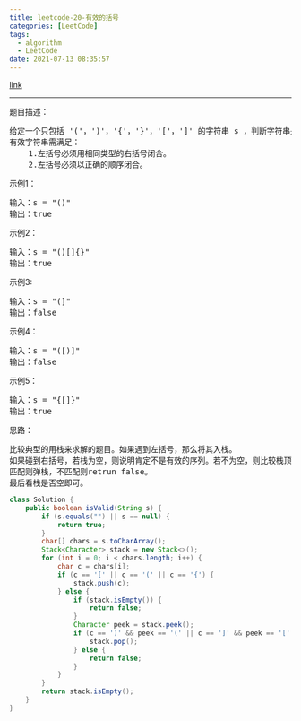 ```yaml
---
title: leetcode-20-有效的括号
categories: [LeetCode]
tags:
  - algorithm
  - LeetCode
date: 2021-07-13 08:35:57
---
```


[link](https://leetcode-cn.com/problems/valid-parentheses/)

<hr/>

题目描述：

<pre>
给定一个只包括 '('，')'，'{'，'}'，'['，']' 的字符串 s ，判断字符串是否有效。
有效字符串需满足：
	1.左括号必须用相同类型的右括号闭合。
	2.左括号必须以正确的顺序闭合。
</pre>

示例1：

<pre>
输入：s = "()"
输出：true
</pre>

示例2：

<Pre>
输入：s = "()[]{}"
输出：true
</pre>

示例3:

<pre>
输入：s = "(]"
输出：false
</pre>

示例4：

<pre>
输入：s = "([)]"
输出：false
</pre>

示例5：

<pre>
输入：s = "{[]}"
输出：true
</pre>

思路：

<pre>
比较典型的用栈来求解的题目。如果遇到左括号，那么将其入栈。
如果碰到右括号，若栈为空，则说明肯定不是有效的序列。若不为空，则比较栈顶和右括号是否匹配。
匹配则弹栈，不匹配则retrun false。
最后看栈是否空即可。
</pre>

```java
class Solution {
    public boolean isValid(String s) {
        if (s.equals("") || s == null) {
            return true;
        }
        char[] chars = s.toCharArray();
        Stack<Character> stack = new Stack<>();
        for (int i = 0; i < chars.length; i++) {
            char c = chars[i];
            if (c == '[' || c == '(' || c == '{') {
                stack.push(c);
            } else {
                if (stack.isEmpty()) {
                    return false;
                }
                Character peek = stack.peek();
                if (c == ')' && peek == '(' || c == ']' && peek == '[' || c == '}' && peek == '{') {
                    stack.pop();
                } else {
                    return false;
                }
            }
        }
        return stack.isEmpty();
    }
}
```


